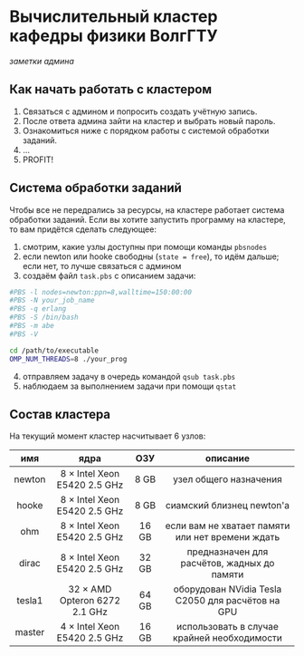 # Вычислительный кластер кафедры физики ВолгГТУ
_заметки админа_
## Как начать работать с кластером

1. Связаться с админом и попросить создать учётную запись.
2. После ответа админа зайти на кластер и выбрать новый пароль.
3. Ознакомиться ниже с порядком работы с системой обработки заданий.
4. …
5. PROFIT!

## Система обработки заданий
Чтобы все не передрались за ресурсы, на кластере работает система обработки заданий. Если вы хотите запустить программу на кластере, то вам придётся сделать следующее:
1. смотрим, какие узлы доступны при помощи команды <code>pbsnodes</code>
2. если newton или hooke свободны (<code>state = free</code>), то идём дальше; если нет, то лучше связаться с админом
3. создаём файл <code>task.pbs</code> с описанием задачи:
```bash
#PBS -l nodes=newton:ppn=8,walltime=150:00:00
#PBS -N your_job_name
#PBS -q erlang
#PBS -S /bin/bash
#PBS -m abe
#PBS -V

cd /path/to/executable
OMP_NUM_THREADS=8 ./your_prog
```
4. отправляем задачу в очередь командой <code>qsub task.pbs</code>
5. наблюдаем за выполнением задачи при помощи <code>qstat</code>

## Состав кластера
На текущий момент кластер насчитывает 6 узлов:

|  имя   |                ядра           |  ОЗУ  | описание |
|:------:|:-----------------------------:|:-----:|:--------:|
| newton | 8 × Intel Xeon E5420 2.5 GHz  | 8 GB  | узел общего назначения |
| hooke  | 8 × Intel Xeon E5420 2.5 GHz  | 8 GB  | сиамский близнец newton'а |
| ohm    | 8 × Intel Xeon E5420 2.5 GHz  | 16 GB | если вам не хватает памяти или нет времени ждать |
| dirac  | 8 × Intel Xeon E5420 2.5 GHz  | 32 GB | предназначен для расчётов, жадных до памяти |
| tesla1 | 32 × AMD Opteron 6272 2.1 GHz | 64 GB | оборудован NVidia Tesla C2050 для расчётов на GPU |
| master | 4 × Intel Xeon E5420 2.5 GHz  | 16 GB | использовать в случае крайней необходимости |
